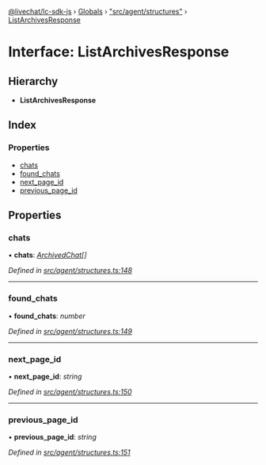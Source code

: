 [@livechat/lc-sdk-js](../README.md) › [Globals](../globals.md) › ["src/agent/structures"](../modules/_src_agent_structures_.md) › [ListArchivesResponse](_src_agent_structures_.listarchivesresponse.md)

# Interface: ListArchivesResponse

## Hierarchy

* **ListArchivesResponse**

## Index

### Properties

* [chats](_src_agent_structures_.listarchivesresponse.md#chats)
* [found_chats](_src_agent_structures_.listarchivesresponse.md#found_chats)
* [next_page_id](_src_agent_structures_.listarchivesresponse.md#next_page_id)
* [previous_page_id](_src_agent_structures_.listarchivesresponse.md#previous_page_id)

## Properties

###  chats

• **chats**: *[ArchivedChat](_src_agent_structures_.archivedchat.md)[]*

*Defined in [src/agent/structures.ts:148](https://github.com/livechat/lc-sdk-js/blob/9364105/src/agent/structures.ts#L148)*

___

###  found_chats

• **found_chats**: *number*

*Defined in [src/agent/structures.ts:149](https://github.com/livechat/lc-sdk-js/blob/9364105/src/agent/structures.ts#L149)*

___

###  next_page_id

• **next_page_id**: *string*

*Defined in [src/agent/structures.ts:150](https://github.com/livechat/lc-sdk-js/blob/9364105/src/agent/structures.ts#L150)*

___

###  previous_page_id

• **previous_page_id**: *string*

*Defined in [src/agent/structures.ts:151](https://github.com/livechat/lc-sdk-js/blob/9364105/src/agent/structures.ts#L151)*
